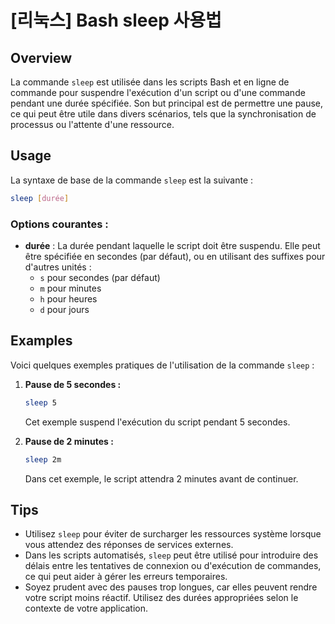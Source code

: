# [리눅스] Bash sleep 사용법

## Overview
La commande `sleep` est utilisée dans les scripts Bash et en ligne de commande pour suspendre l'exécution d'un script ou d'une commande pendant une durée spécifiée. Son but principal est de permettre une pause, ce qui peut être utile dans divers scénarios, tels que la synchronisation de processus ou l'attente d'une ressource.

## Usage
La syntaxe de base de la commande `sleep` est la suivante :

```bash
sleep [durée]
```

### Options courantes :
- **durée** : La durée pendant laquelle le script doit être suspendu. Elle peut être spécifiée en secondes (par défaut), ou en utilisant des suffixes pour d'autres unités :
  - `s` pour secondes (par défaut)
  - `m` pour minutes
  - `h` pour heures
  - `d` pour jours

## Examples
Voici quelques exemples pratiques de l'utilisation de la commande `sleep` :

1. **Pause de 5 secondes :**
   ```bash
   sleep 5
   ```
   Cet exemple suspend l'exécution du script pendant 5 secondes.

2. **Pause de 2 minutes :**
   ```bash
   sleep 2m
   ```
   Dans cet exemple, le script attendra 2 minutes avant de continuer.

## Tips
- Utilisez `sleep` pour éviter de surcharger les ressources système lorsque vous attendez des réponses de services externes.
- Dans les scripts automatisés, `sleep` peut être utilisé pour introduire des délais entre les tentatives de connexion ou d'exécution de commandes, ce qui peut aider à gérer les erreurs temporaires.
- Soyez prudent avec des pauses trop longues, car elles peuvent rendre votre script moins réactif. Utilisez des durées appropriées selon le contexte de votre application.